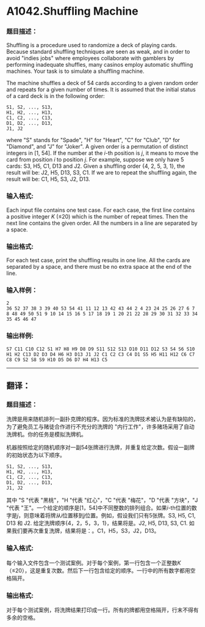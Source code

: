 # A1042.Shuffling Machine

### 题目描述：

Shuffling is a  procedure used to randomize a deck of playing cards. Because standard shuffling techniques are seen as weak, and in order to avoid "indies jobs" where employees collaborate with gamblers by performing inadequate shuffles, many casinos employ automatic shuffling machines. Your task is to simulate a shuffling machine.

The machine shuffles a deck of 54 cards according to a given random order and repeats for a given number of times. It is assumed that the initial status of a card deck is in the following order:

```
S1, S2, ..., S13, 
H1, H2, ..., H13, 
C1, C2, ..., C13, 
D1, D2, ..., D13, 
J1, J2
```

where "S" stands for "Spade", "H" for "Heart", "C" for "Club", "D" for "Diamond", and "J" for "Joker". A given order is a permutation of distinct integers in [1, 54]. If the number at the *i*-th position is *j*, it means to move the card from position *i* to position  *j*. For example, suppose we only have 5 cards: S3, H5, C1, D13 and J2. Given a shuffling order {4, 2, 5, 3, 1}, the result will be: J2, H5, D13, S3, C1. If we are to repeat the shuffling again, the result will be: C1, H5, S3, J2, D13.

### 输入格式:

Each input file contains one test case. For each case, the first line contains a positive integer *K* (≤20) which is the number of repeat times. Then the next line contains the given order. All the numbers in a line are separated by a space.

### 输出格式:

For each test case, print the shuffling results in one line. All the cards are separated by a space, and there must be no extra space at the end of the line.

### 输入样例：

```in
2
36 52 37 38 3 39 40 53 54 41 11 12 13 42 43 44 2 4 23 24 25 26 27 6 7 8 48 49 50 51 9 10 14 15 16 5 17 18 19 1 20 21 22 28 29 30 31 32 33 34 35 45 46 47
```

### 输出样例:

```out
S7 C11 C10 C12 S1 H7 H8 H9 D8 D9 S11 S12 S13 D10 D11 D12 S3 S4 S6 S10 H1 H2 C13 D2 D3 D4 H6 H3 D13 J1 J2 C1 C2 C3 C4 D1 S5 H5 H11 H12 C6 C7 C8 C9 S2 S8 S9 H10 D5 D6 D7 H4 H13 C5
```

----

## 翻译：

### 题目描述：

洗牌是用来随机排列一副扑克牌的程序。因为标准的洗牌技术被认为是有缺陷的，为了避免员工与赌徒合作进行不充分的洗牌的 "内行工作"，许多赌场采用了自动洗牌机。你的任务是模拟洗牌机。

机器按照给定的随机顺序对一副54张牌进行洗牌，并重复给定次数。假设一副牌的初始状态为以下顺序。

```
S1, S2, ..., S13, 
H1, H2, ..., H13, 
C1, C2, ..., C13, 
D1, D2, ..., D13, 
J1, J2
```

其中 "S "代表 "黑桃"，"H "代表 "红心"，"C "代表 "梅花"，"D "代表 "方块"，"J "代表 "王"。一个给定的顺序是[1，54]中不同整数的排列组合。如果*i*-th位置的数字是*j*，则意味着将牌从*i*位置移到*j*位置。例如，假设我们只有5张牌。S3, H5, C1, D13 和 J2. 给定洗牌顺序{4，2，5，3，1}，结果将是。J2, H5, D13, S3, C1. 如果我们要再次重复洗牌，结果将是：。C1，H5，S3，J2，D13。

### 输入格式:

每个输入文件包含一个测试案例。对于每个案例，第一行包含一个正整数*K*（≤20），这是重复次数。然后下一行包含给定的顺序。一行中的所有数字都用空格隔开。

### 输出格式:

对于每个测试案例，将洗牌结果打印成一行。所有的牌都用空格隔开，行末不得有多余的空格。
